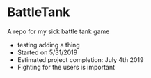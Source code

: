 # BattleTank
A repo for my sick battle tank game
  * testing adding a thing
  * Started on 5/31/2019
  * Estimated project completion: July 4th 2019
  * Fighting for the users is important
